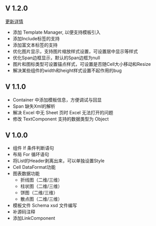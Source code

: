 ## V 1.2.0
[更新详情](version/V1.2.0.md)

- 添加 Template Manager, 以便支持模板引入
- 添加Include标签的支持
- 添加富文本标签的支持
- 优化图片显示，支持图片缩放样式设置，可设置居中显示等样式
- 优化Span边框显示，默认的Span边框为null
- 图片和图标类型可设置锚点样式，可设置是否随Cell大小移动和Resize
- 解决某些组件的width和height样式设置不起作用的bug

## V 1.1.0

- Container 中添加模板信息，方便调试与回显
- Span 缺失Xml的解析
- 解决 Excel 中无 Sheet 页时 Excel 无法打开的问题
- 修改 TextComponent 支持的数据类型为 Object

## V 1.0.0

- 组件 If 条件判断语句
- 布局 For 循环语句
- 将List的Header剥离出来，可以单独设置Style
- Cell DataFormat功能
- 图表数据功能
    - 折线图（二维/三维）
    - 柱状图（二维/三维）
    - 饼图（二维/三维）
    - 散点图（二维/三维）
- 模板文件 Schema xsd 文件编写
- 补源码注释
- 添加LinkComponent 